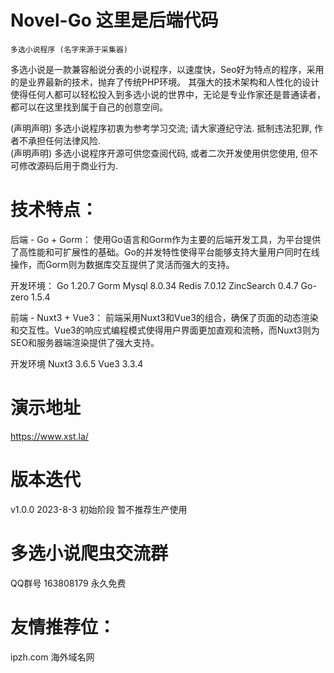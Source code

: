 # Novel-Go 这里是后端代码

 	多选小说程序 (名字来源于采集器) 

多选小说是一款兼容船说分表的小说程序，以速度快，Seo好为特点的程序，采用的是业界最新的技术，抛弃了传统PHP环境。
其强大的技术架构和人性化的设计使得任何人都可以轻松投入到多选小说的世界中，无论是专业作家还是普通读者，都可以在这里找到属于自己的创意空间。

(声明声明) 多选小说程序初衷为参考学习交流; 请大家遵纪守法. 抵制违法犯罪, 作者不承担任何法律风险.  
(声明声明) 多选小说程序开源可供您查阅代码, 或者二次开发使用供您使用, 但不可修改源码后用于商业行为.

# 技术特点：

后端 - Go + Gorm： 使用Go语言和Gorm作为主要的后端开发工具，为平台提供了高性能和可扩展性的基础。Go的并发特性使得平台能够支持大量用户同时在线操作，而Gorm则为数据库交互提供了灵活而强大的支持。

开发环境： Go 1.20.7 Gorm Mysql 8.0.34 Redis 7.0.12 ZincSearch 0.4.7 Go-zero 1.5.4 

前端 - Nuxt3 + Vue3： 前端采用Nuxt3和Vue3的组合，确保了页面的动态渲染和交互性。Vue3的响应式编程模式使得用户界面更加直观和流畅，而Nuxt3则为SEO和服务器端渲染提供了强大支持。

开发环境 Nuxt3 3.6.5 Vue3 3.3.4

# 演示地址

https://www.xst.la/

# 版本迭代

 v1.0.0 2023-8-3 初始阶段 暂不推荐生产使用

# 多选小说爬虫交流群
 QQ群号 163808179 永久免费

# 友情推荐位：
ipzh.com  海外域名网

